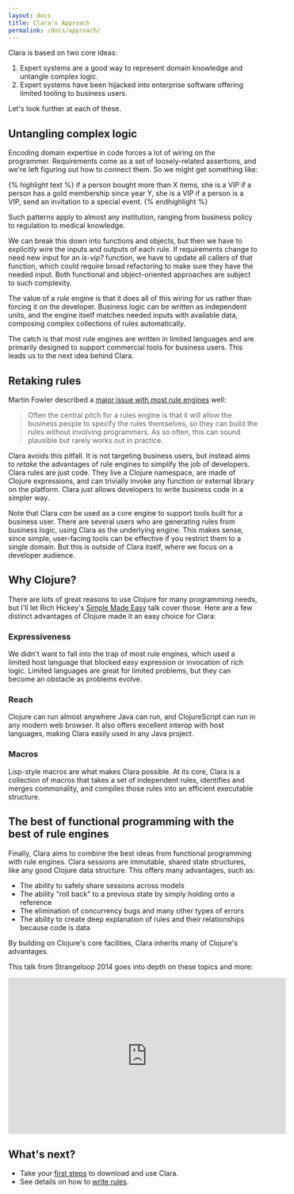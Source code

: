 ```yaml
---
layout: docs
title: Clara's Approach
permalink: /docs/approach/
---
```


Clara is based on two core ideas:

1. Expert systems are a good way to represent domain knowledge and untangle complex logic.
2. Expert systems have been hijacked into enterprise software offering limited tooling to business users.

Let's look further at each of these.

## Untangling complex logic
Encoding domain expertise in code forces a lot of wiring on the programmer. Requirements come as a set of loosely-related assertions, and we're left figuring out how to connect them. So we might get something like:

{% highlight text %}
if a person bought more than X items, she is a VIP
if a person has a gold membership since year Y, she is a VIP
if a person is a VIP, send an invitation to a special event.
{% endhighlight %}

Such patterns apply to almost any institution, ranging from business policy to regulation to medical knowledge.

We can break this down into functions and objects, but then we have to explicitly wire the inputs and outputs of each rule. If requirements change to need new input for an *is-vip?* function, we have to update all callers of that function, which could require broad refactoring to make sure they have the needed input. Both functional and object-oriented approaches are subject to such complexity.

The value of a rule engine is that it does all of this wiring for us rather than forcing it on the developer. Business logic can be written as independent units, and the engine itself matches needed inputs with available data, composing complex collections of rules automatically.

The catch is that most rule engines are written in limited languages and are primarily designed to support commercial tools for business users. This leads us to the next idea behind Clara.

## Retaking rules
Martin Fowler described a [major issue with most rule engines](http://martinfowler.com/bliki/RulesEngine.html) well:

> Often the central pitch for a rules engine is that it will allow the business people to specify the rules themselves, so they can build the rules without involving programmers. As so often, this can sound plausible but rarely works out in practice.

Clara avoids this pitfall. It is not targeting business users, but instead aims to *retake* the advantages of rule engines to simplify the job of developers. Clara rules are just code. They live a Clojure namespace, are made of Clojure expressions, and can trivially invoke any function or external library on the platform. Clara just allows developers to write business code in a simpler way.

Note that Clara *can* be used as a core engine to support tools built for a business user. There are several users who are generating rules from business logic, using Clara as the underlying engine. This makes sense, since simple, user-facing tools can be effective if you restrict them to a single domain. But this is outside of Clara itself, where we focus on a developer audience.

## Why Clojure?
There are lots of great reasons to use Clojure for many programming needs, but I'll let Rich Hickey's [Simple Made Easy](http://www.infoq.com/presentations/Simple-Made-Easy) talk cover those. Here are a few distinct advantages of Clojure made it an easy choice for Clara:

### Expressiveness
We didn't want to fall into the trap of most rule engines, which used a limited host language that blocked easy expression or invocation of rich logic. Limited languages are great for limited problems, but they can become an obstacle as problems evolve.

### Reach
Clojure can run almost anywhere Java can run, and ClojureScript can run in any modern web browser.  It also offers excellent interop with host languages, making Clara easily used in any Java project.

### Macros
Lisp-style macros are what makes Clara possible. At its core, Clara is a collection of macros that takes a set of independent rules, identifies and merges commonality, and compiles those rules into an efficient executable structure.

## The best of functional programming with the best of rule engines
Finally, Clara aims to combine the best ideas from functional programming with rule engines. Clara sessions are immutable, shared state structures, like any good Clojure data structure. This offers many advantages, such as:

* The ability to safely share sessions across models
* The ability "roll back" to a previous state by simply holding onto a reference
* The elimination of concurrency bugs and many other types of errors
* The ability to create deep explanation of rules and their relationships because code is data

By building on Clojure's core facilities, Clara inherits many of Clojure's advantages.

This talk from Strangeloop 2014 goes into depth on these topics and more:

<iframe width="560" height="315" src="http://www.youtube.com/embed/Z6oVuYmRgkk" frameborder="0" allowfullscreen></iframe>

## What's next?

* Take your [first steps](/docs/firststeps/) to download and use Clara.
* See details on how to [write rules](/docs/rules).
